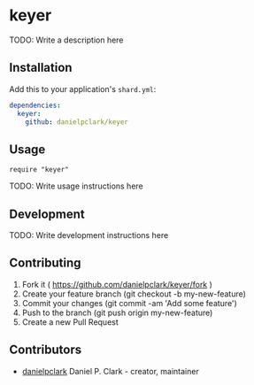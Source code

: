 # keyer

TODO: Write a description here

## Installation

Add this to your application's `shard.yml`:

```yaml
dependencies:
  keyer:
    github: danielpclark/keyer
```

## Usage

```crystal
require "keyer"
```

TODO: Write usage instructions here

## Development

TODO: Write development instructions here

## Contributing

1. Fork it ( https://github.com/danielpclark/keyer/fork )
2. Create your feature branch (git checkout -b my-new-feature)
3. Commit your changes (git commit -am 'Add some feature')
4. Push to the branch (git push origin my-new-feature)
5. Create a new Pull Request

## Contributors

- [danielpclark](https://github.com/danielpclark) Daniel P. Clark - creator, maintainer
